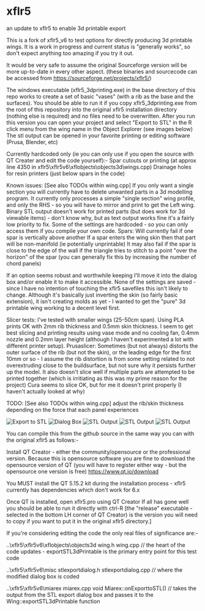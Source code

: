 # xflr5
 an update to xflr5 to enable 3d printable export



This is a fork of xflr5_v6 to test options for directly producing 3d printable wings.
It is a work in progress and current status is "generally works", so don't expect anything too amazing if you try it out.

It would be very safe to assume the original Sourceforge version will be more up-to-date in every other aspect.
(these binaries and sourcecode can be accessed from https://sourceforge.net/projects/xflr5/)


The windows executable (xflr5_3dprinting.exe) in the base directory of this repo works to create a set of basic "vases" (with a rib as the base and the surfaces).
You should be able to run it if you copy xflr5_3dprinting.exe from the root of this repository into the original xflr5 installation directory (nothing else is required) and no files need to be overwritten.
After you run this version you can open your project and select "Export to STL" in the R click menu from the wing name in the Object Explorer (see images below)
The stl output can be opened in your favorite printing or editing software (Prusa, Blender, etc)

Currently hardcoded only (ie you can only use if you open the source with QT Creater and edit the code yourself):-
   Spar cutouts or printing (at approx line 4350 in xflr5\xflr5v6\xflobjects\objects3d\wings.cpp)
   Drainage holes for resin printers (just below spars in the code)


Known issues:
[See also TODOs within wing.cpp]
If you only want a single section you will currently have to delete unwanted parts in a 3d modelling program.
It currently only processes a simple "single section" wing profile, and only the RHS - so you will have to mirror and print to get the Left wing.
Binary STL output doesn't work for printed parts (but does work for 3d viewable items) - don't know why, but as text output works fine it's a fairly low priority to fix.
Some of the settings are hardcoded - so you can only access them if you compile your own code.
Spars:
   Will currently fail if one spar is vertically above another
   If a spar enters the wing skin then that part will be non-manifold (ie potentially unprintable)
   It may also fail if the spar is close to the edge of the wall if the triangle tries to stitch to a point "over the horizon" of the spar
      (you can generally fix this by increasing the number of chord panels)

If an option seems robust and worthwhile keeping I'll move it into the dialog box and/or enable it to make it accessible.
None of the settings are saved - since I have no intention of touching the xflr5 savefiles this isn't likely to change.
Although it's basically just inverting the skin (so fairly basic extension), it isn't creating molds as yet - I wanted to get the "pure" 3d printable wing working to a decent level first.

Slicer tests:
I've tested with smaller wings (25-50cm span). Using PLA prints OK with 2mm rib thickness and 0.5mm skin thickness. I seem to get best slicing and printing results using vase mode and no cooling fan, 0.4mm nozzle and 0.2mm layer height (although I haven't experimented a lot with different printer setup). 
Prusaslicer: Sometimes (but not always) distorts the outer surface of the rib (but not the skin), or the leading edge for the first 10mm or so - I assume the rib distortion is from some setting related to not overextruding close to the buildsurface, but not sure why it persists further up the model. It also doesn't slice well if multiple parts are attempted to be printed together (which is irritiating as this was my prime reason for the project)
Cura seems to slice OK, but for me it doesn't print properly (I haven't actually looked at why)


TODO:
[See also TODOs within wing.cpp]
adjust the rib/skin thickness depending on the force that each panel experiences



<p align="middle"><p>
  <img src="https://github.com/dgm3333/xflr5/blob/main/doc/STLExport.png" title="Export to STL" />
  <img src="https://github.com/dgm3333/xflr5/blob/main/doc/STLdlg.png" title="Dialog Box" />
  <img src="https://github.com/dgm3333/xflr5/blob/main/doc/STLoutput.png" title="STL Output" />
  <img src="https://github.com/dgm3333/xflr5/blob/main/doc/STLoutput2.png" title="STL Output" />
    <img src="https://github.com/dgm3333/xflr5/blob/main/doc/STLoutput3.png" title="STL Output" />
</p>


You can compile this from the github source in the same way you can with the original xflr5 as follows:-


Install QT Creator - either the community/opensource or the professional version.
    Because this is opensource software you are fine to download the opensource version of QT (you will have to register either way - but the opensource one version is free) 
    https://www.qt.io/download

You MUST install the QT 5.15.2 kit during the installation process - xflr5 currently has dependencies which don't work for 6.x

Once QT is installed, open xflr5.pro using QT Creator
If all has gone well you should be able to run it directly with ctrl-R
[the "release" executable - selected in the bottom LH corner of QT Creator) is the version you will need to copy if you want to put it in the original xflr5 directory.]

If you're considering editing the code the only real files of significance are:-

..\xflr5\xflr5v6\xflobjects\objects3d
wing.h
wing.cpp   // the heart of the code updates - exportSTL3dPrintable is the primary entry point for this test code

..\xflr5\xflr5v6\misc
stlexportdialog.h
stlexportdialog.cpp     // where the modified dialog box is coded

..\xflr5\xflr5v6\miarex
miarex.cpp
    void Miarex::onExporttoSTL()    // takes the output from the STL export dialog box and passes it to the Wing::exportSTL3dPrintable function